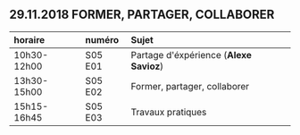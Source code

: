 ## 29.11.2018 FORMER, PARTAGER, COLLABORER

| horaire | numéro | Sujet |
| :------ | :----- | :---- |
| 10h30-12h00 | S05 E01 | Partage d'éxpérience (**Alexe Savioz**) |
| 13h30-15h00 | S05 E02 | Former, partager, collaborer |
| 15h15-16h45 | S05 E03 | Travaux pratiques |
